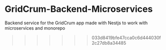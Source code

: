# GridCrum-Backend-Microservices
Backend service for the GridCrum app made with Nestjs to work with microservices and monorepo
>>>>>>> 033d8419bfe47cca0c6d444030f2c27db8a34485
